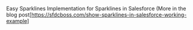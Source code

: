 Easy Sparklines Implementation for Sparklines in Salesforce
(More in the blog post[https://sfdcboss.com/show-sparklines-in-salesforce-working-example]
